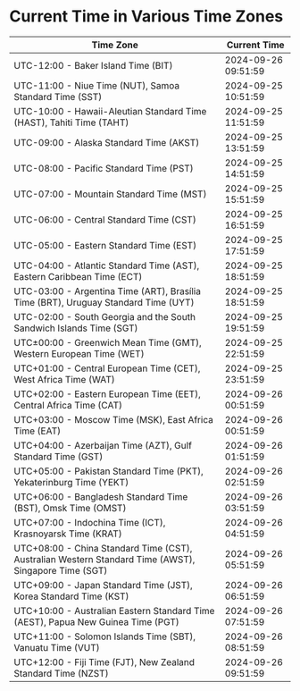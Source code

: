 # Current Time in Various Time Zones

| Time Zone | Current Time |
|-----------|--------------|
| UTC-12:00 - Baker Island Time (BIT) | 2024-09-26 09:51:59 |
| UTC-11:00 - Niue Time (NUT), Samoa Standard Time (SST) | 2024-09-25 10:51:59 |
| UTC-10:00 - Hawaii-Aleutian Standard Time (HAST), Tahiti Time (TAHT) | 2024-09-25 11:51:59 |
| UTC-09:00 - Alaska Standard Time (AKST) | 2024-09-25 13:51:59 |
| UTC-08:00 - Pacific Standard Time (PST) | 2024-09-25 14:51:59 |
| UTC-07:00 - Mountain Standard Time (MST) | 2024-09-25 15:51:59 |
| UTC-06:00 - Central Standard Time (CST) | 2024-09-25 16:51:59 |
| UTC-05:00 - Eastern Standard Time (EST) | 2024-09-25 17:51:59 |
| UTC-04:00 - Atlantic Standard Time (AST), Eastern Caribbean Time (ECT) | 2024-09-25 18:51:59 |
| UTC-03:00 - Argentina Time (ART), Brasília Time (BRT), Uruguay Standard Time (UYT) | 2024-09-25 18:51:59 |
| UTC-02:00 - South Georgia and the South Sandwich Islands Time (SGT) | 2024-09-25 19:51:59 |
| UTC±00:00 - Greenwich Mean Time (GMT), Western European Time (WET) | 2024-09-25 22:51:59 |
| UTC+01:00 - Central European Time (CET), West Africa Time (WAT) | 2024-09-25 23:51:59 |
| UTC+02:00 - Eastern European Time (EET), Central Africa Time (CAT) | 2024-09-26 00:51:59 |
| UTC+03:00 - Moscow Time (MSK), East Africa Time (EAT) | 2024-09-26 00:51:59 |
| UTC+04:00 - Azerbaijan Time (AZT), Gulf Standard Time (GST) | 2024-09-26 01:51:59 |
| UTC+05:00 - Pakistan Standard Time (PKT), Yekaterinburg Time (YEKT) | 2024-09-26 02:51:59 |
| UTC+06:00 - Bangladesh Standard Time (BST), Omsk Time (OMST) | 2024-09-26 03:51:59 |
| UTC+07:00 - Indochina Time (ICT), Krasnoyarsk Time (KRAT) | 2024-09-26 04:51:59 |
| UTC+08:00 - China Standard Time (CST), Australian Western Standard Time (AWST), Singapore Time (SGT) | 2024-09-26 05:51:59 |
| UTC+09:00 - Japan Standard Time (JST), Korea Standard Time (KST) | 2024-09-26 06:51:59 |
| UTC+10:00 - Australian Eastern Standard Time (AEST), Papua New Guinea Time (PGT) | 2024-09-26 07:51:59 |
| UTC+11:00 - Solomon Islands Time (SBT), Vanuatu Time (VUT) | 2024-09-26 08:51:59 |
| UTC+12:00 - Fiji Time (FJT), New Zealand Standard Time (NZST) | 2024-09-26 09:51:59 |

